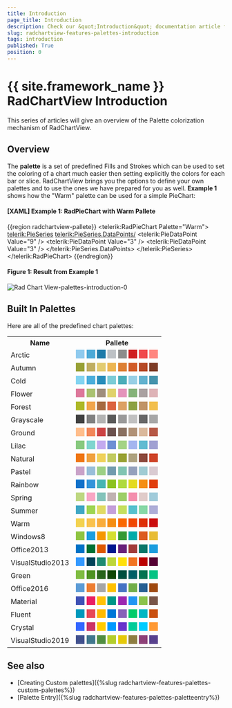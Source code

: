 ```yaml
---
title: Introduction
page_title: Introduction
description: Check our &quot;Introduction&quot; documentation article for the RadChartView {{ site.framework_name }} control.
slug: radchartview-features-palettes-introduction
tags: introduction
published: True
position: 0
---
```


# {{ site.framework_name }} RadChartView Introduction

This series of articles will give an overview of the Palette colorization mechanism of RadChartView.      

## Overview

The __palette__ is a set of predefined Fills and Strokes which can be used to set the coloring of a chart much easier then setting explicitly the colors for each bar or slice. RadChartView brings you the options to define your own palettes and to use the ones we have prepared for you as well. **Example 1** shows how the "Warm" palette can be used for a simple PieChart:

#### __[XAML] Example 1: RadPieChart with Warm Pallete__ 
{{region radchartview-pallete}}	
	<telerik:RadPieChart Palette="Warm">
		<telerik:PieSeries>
		  <telerik:PieSeries.DataPoints/>
			<telerik:PieDataPoint Value="9" />
			<telerik:PieDataPoint Value="3" />
			<telerik:PieDataPoint Value="3" />
		  </telerik:PieSeries.DataPoints>
		</telerik:PieSeries>
	</telerik:RadPieChart>
{{endregion}}

#### __Figure 1: Result from Example 1__
![Rad Chart View-palettes-introduction-0](images/RadChartView-palettes-introduction-0.png)

## Built In Palettes

Here are all of the predefined chart palettes:

<table>
  <tr>
    <th>Name</th>
    <th>Pallete</th>
  </tr>
  <tr>
    <td>Arctic</td>
		<td>
			<div style="width:20px;height:20px;background: #8FCAEE;display: inline-block;"></div> 
			<div style="width:20px;height:20px;background: #4CA9D7;display: inline-block;"></div>
			<div style="width:20px;height:20px;background: #1E7BA9;display: inline-block;"></div>
			<div style="width:20px;height:20px;background: #BDC1C5;display: inline-block;"></div>
			<div style="width:20px;height:20px;background: #8C8C8C;display: inline-block;"></div>
			<div style="width:20px;height:20px;background: #CF1C1F;display: inline-block;"></div>
			<div style="width:20px;height:20px;background: #F0484B;display: inline-block;"></div>
			<div style="width:20px;height:20px;background: #FF867F;display: inline-block;"></div>
		</td>
  </tr>
  <tr>
    <td>Autumn</td>
    <td>
			<div style="width:20px;height:20px;background: #97A035;display: inline-block;"></div> 
			<div style="width:20px;height:20px;background: #BFAD61;display: inline-block;"></div>
			<div style="width:20px;height:20px;background: #E2CB70;display: inline-block;"></div>
			<div style="width:20px;height:20px;background: #ECB552;display: inline-block;"></div>
			<div style="width:20px;height:20px;background: #DD7F33;display: inline-block;"></div>
			<div style="width:20px;height:20px;background: #D15B27;display: inline-block;"></div>
			<div style="width:20px;height:20px;background: #B54824;display: inline-block;"></div>
			<div style="width:20px;height:20px;background: #7D3B25;display: inline-block;"></div>
		</td>
  </tr>
  <tr>
    <td>Cold</td>
    <td>
			<div style="width:20px;height:20px;background: #83D4F1;display: inline-block;"></div> 
			<div style="width:20px;height:20px;background: #4BAEDB;display: inline-block;"></div>
			<div style="width:20px;height:20px;background: #288DBA;display: inline-block;"></div>
			<div style="width:20px;height:20px;background: #7CCCD6;display: inline-block;"></div>
			<div style="width:20px;height:20px;background: #4BADB9;display: inline-block;"></div>
			<div style="width:20px;height:20px;background: #97CFE5;display: inline-block;"></div>
			<div style="width:20px;height:20px;background: #63B2CF;display: inline-block;"></div>
			<div style="width:20px;height:20px;background: #4593AC;display: inline-block;"></div>
		</td>
  </tr>
  <tr>
    <td>Flower</td>
    <td>
			<div style="width:20px;height:20px;background: #DD789B;display: inline-block;"></div> 
			<div style="width:20px;height:20px;background: #AAC271;display: inline-block;"></div>
			<div style="width:20px;height:20px;background: #9F8E7C;display: inline-block;"></div>
			<div style="width:20px;height:20px;background: #E0D26D;display: inline-block;"></div>
			<div style="width:20px;height:20px;background: #E494BB;display: inline-block;"></div>
			<div style="width:20px;height:20px;background: #85B379;display: inline-block;"></div>
			<div style="width:20px;height:20px;background: #AAA1A1;display: inline-block;"></div>
			<div style="width:20px;height:20px;background: #DEB3B7;display: inline-block;"></div>
		</td>
  </tr>
  <tr>
    <td>Forest</td>
    <td>
			<div style="width:20px;height:20px;background: #ADB827;display: inline-block;"></div> 
			<div style="width:20px;height:20px;background: #F1A54C;display: inline-block;"></div>
			<div style="width:20px;height:20px;background: #A66940;display: inline-block;"></div>
			<div style="width:20px;height:20px;background: #DB6340;display: inline-block;"></div>
			<div style="width:20px;height:20px;background: #DCA063;display: inline-block;"></div>
			<div style="width:20px;height:20px;background: #8BA041;display: inline-block;"></div>
			<div style="width:20px;height:20px;background: #C09366;display: inline-block;"></div>
			<div style="width:20px;height:20px;background: #F2BE4B;display: inline-block;"></div>
		</td>
  </tr>
  <tr>
    <td>Grayscale</td>
    <td>
			<div style="width:20px;height:20px;background: #404040;display: inline-block;"></div> 
			<div style="width:20px;height:20px;background: #808080;display: inline-block;"></div>
			<div style="width:20px;height:20px;background: #B3B3B3;display: inline-block;"></div>
			<div style="width:20px;height:20px;background: #595959;display: inline-block;"></div>
			<div style="width:20px;height:20px;background: #999999;display: inline-block;"></div>
			<div style="width:20px;height:20px;background: #C0C0C0;display: inline-block;"></div>
			<div style="width:20px;height:20px;background: #666666;display: inline-block;"></div>
			<div style="width:20px;height:20px;background: #A6A6A6;display: inline-block;"></div>
		</td>
  </tr>
	<tr>
    <td>Ground</td>
    <td>
			<div style="width:20px;height:20px;background: #FFBE8C;display: inline-block;"></div> 
			<div style="width:20px;height:20px;background: #F2875A;display: inline-block;"></div>
			<div style="width:20px;height:20px;background: #CC4343;display: inline-block;"></div>
			<div style="width:20px;height:20px;background: #6C524E;display: inline-block;"></div>
			<div style="width:20px;height:20px;background: #8A7161;display: inline-block;"></div>
			<div style="width:20px;height:20px;background: #B09176;display: inline-block;"></div>
			<div style="width:20px;height:20px;background: #DAB89B;display: inline-block;"></div>
			<div style="width:20px;height:20px;background: #B65845;display: inline-block;"></div>
		</td>
  </tr>
	<tr>
    <td>Lilac</td>
    <td>
			<div style="width:20px;height:20px;background: #88C97F;display: inline-block;"></div> 
			<div style="width:20px;height:20px;background: #80D5CF;display: inline-block;"></div>
			<div style="width:20px;height:20px;background: #C3AAEF;display: inline-block;"></div>
			<div style="width:20px;height:20px;background: #6E8FD4;display: inline-block;"></div>
			<div style="width:20px;height:20px;background: #A4D386;display: inline-block;"></div>
			<div style="width:20px;height:20px;background: #A4B5EF;display: inline-block;"></div>
			<div style="width:20px;height:20px;background: #61BBD1;display: inline-block;"></div>
			<div style="width:20px;height:20px;background: #A0A0D2;display: inline-block;"></div>
		</td>
  </tr>
	<tr>
    <td>Natural</td>
    <td>
			<div style="width:20px;height:20px;background: #EF7513;display: inline-block;"></div> 
			<div style="width:20px;height:20px;background: #F0A13F;display: inline-block;"></div>
			<div style="width:20px;height:20px;background: #EFD159;display: inline-block;"></div>
			<div style="width:20px;height:20px;background: #C1CA5F;display: inline-block;"></div>
			<div style="width:20px;height:20px;background: #97A031;display: inline-block;"></div>
			<div style="width:20px;height:20px;background: #ADA17E;display: inline-block;"></div>
			<div style="width:20px;height:20px;background: #8B473A;display: inline-block;"></div>
			<div style="width:20px;height:20px;background: #CE4226;display: inline-block;"></div>
		</td>
  </tr>
	<tr>
    <td>Pastel</td>
    <td>
			<div style="width:20px;height:20px;background: #C9A2C8;display: inline-block;"></div> 
			<div style="width:20px;height:20px;background: #98BED9;display: inline-block;"></div>
			<div style="width:20px;height:20px;background: #9CD084;display: inline-block;"></div>
			<div style="width:20px;height:20px;background: #719BAE;display: inline-block;"></div>
			<div style="width:20px;height:20px;background: #80C4B2;display: inline-block;"></div>
			<div style="width:20px;height:20px;background: #94A0BC;display: inline-block;"></div>
			<div style="width:20px;height:20px;background: #A0CBD3;display: inline-block;"></div>
			<div style="width:20px;height:20px;background: #D9CAD1;display: inline-block;"></div>
		</td>
  </tr>
	<tr>
    <td>Rainbow</td>
    <td>
			<div style="width:20px;height:20px;background: #1171CA;display: inline-block;"></div> 
			<div style="width:20px;height:20px;background: #3294DA;display: inline-block;"></div>
			<div style="width:20px;height:20px;background: #45B5B2;display: inline-block;"></div>
			<div style="width:20px;height:20px;background: #8CC221;display: inline-block;"></div>
			<div style="width:20px;height:20px;background: #AFDA3D;display: inline-block;"></div>
			<div style="width:20px;height:20px;background: #E3DA20;display: inline-block;"></div>
			<div style="width:20px;height:20px;background: #F58E13;display: inline-block;"></div>
			<div style="width:20px;height:20px;background: #E03D0B;display: inline-block;"></div>
		</td>
  </tr>
		<tr>
    <td>Spring</td>
    <td>
			<div style="width:20px;height:20px;background: #BED781;display: inline-block;"></div> 
			<div style="width:20px;height:20px;background: #F8A6C4;display: inline-block;"></div>
			<div style="width:20px;height:20px;background: #84C3BA;display: inline-block;"></div>
			<div style="width:20px;height:20px;background: #C0B2B2;display: inline-block;"></div>
			<div style="width:20px;height:20px;background: #9DCE67;display: inline-block;"></div>
			<div style="width:20px;height:20px;background: #F48EAD;display: inline-block;"></div>
			<div style="width:20px;height:20px;background: #E0CCCA;display: inline-block;"></div>
			<div style="width:20px;height:20px;background: #A0CBDA;display: inline-block;"></div>
		</td>
  </tr>
		<tr>
    <td>Summer</td>
    <td>
			<div style="width:20px;height:20px;background: #3FA7C4;display: inline-block;"></div> 
			<div style="width:20px;height:20px;background: #9ED552;display: inline-block;"></div>
			<div style="width:20px;height:20px;background: #E1DB63;display: inline-block;"></div>
			<div style="width:20px;height:20px;background: #C49FD9;display: inline-block;"></div>
			<div style="width:20px;height:20px;background: #C5DF5E;display: inline-block;"></div>
			<div style="width:20px;height:20px;background: #55C0CD;display: inline-block;"></div>
			<div style="width:20px;height:20px;background: #86D8A6;display: inline-block;"></div>
			<div style="width:20px;height:20px;background: #ADADD7;display: inline-block;"></div>
		</td>
  </tr>
		<tr>
    <td>Warm</td>
    <td>
			<div style="width:20px;height:20px;background: #F3D24F;display: inline-block;"></div> 
			<div style="width:20px;height:20px;background: #FAC24D;display: inline-block;"></div>
			<div style="width:20px;height:20px;background: #F9AC3B;display: inline-block;"></div>
			<div style="width:20px;height:20px;background: #F58E13;display: inline-block;"></div>
			<div style="width:20px;height:20px;background: #FA6800;display: inline-block;"></div>
			<div style="width:20px;height:20px;background: #F04600;display: inline-block;"></div>
			<div style="width:20px;height:20px;background: #DE2E05;display: inline-block;"></div>
			<div style="width:20px;height:20px;background: #CB0C0C;display: inline-block;"></div>
		</td>
  </tr>
	<tr>
    <td>Windows8</td>
    <td>
			<div style="width:20px;height:20px;background: #8EC441;display: inline-block;"></div> 
			<div style="width:20px;height:20px;background: #1B9DDE;display: inline-block;"></div>
			<div style="width:20px;height:20px;background: #F59700;display: inline-block;"></div>
			<div style="width:20px;height:20px;background: #D4DF32;display: inline-block;"></div>
			<div style="width:20px;height:20px;background: #339933;display: inline-block;"></div>
			<div style="width:20px;height:20px;background: #00ABA9;display: inline-block;"></div>
			<div style="width:20px;height:20px;background: #DC5B20;display: inline-block;"></div>
			<div style="width:20px;height:20px;background: #E8BC34;display: inline-block;"></div>
		</td>
  </tr>
	<tr>
    <td>Office2013</td>
    <td>
			<div style="width:20px;height:20px;background: #0072C6;display: inline-block;"></div> 
			<div style="width:20px;height:20px;background: #007133;display: inline-block;"></div>
			<div style="width:20px;height:20px;background: #DD5800;display: inline-block;"></div>
			<div style="width:20px;height:20px;background: #00178F;display: inline-block;"></div>
			<div style="width:20px;height:20px;background: #682079;display: inline-block;"></div>
			<div style="width:20px;height:20px;background: #A13B39;display: inline-block;"></div>
			<div style="width:20px;height:20px;background: #087669;display: inline-block;"></div>
			<div style="width:20px;height:20px;background: #1B9DDE;display: inline-block;"></div>
		</td>
  </tr>
	<tr>
    <td>VisualStudio2013</td>
    <td>
			<div style="width:20px;height:20px;background: #3399FF;display: inline-block;"></div> 
			<div style="width:20px;height:20px;background: #014358;display: inline-block;"></div>
			<div style="width:20px;height:20px;background: #1F8A71;display: inline-block;"></div>
			<div style="width:20px;height:20px;background: #BDD63B;display: inline-block;"></div>
			<div style="width:20px;height:20px;background: #FFE00B;display: inline-block;"></div>
			<div style="width:20px;height:20px;background: #F27421;display: inline-block;"></div>
			<div style="width:20px;height:20px;background: #BB0000;display: inline-block;"></div>
			<div style="width:20px;height:20px;background: #550033;display: inline-block;"></div>
		</td>
  </tr>
	<tr>
    <td>Green</td>
    <td>
			<div style="width:20px;height:20px;background: #7FBC41;display: inline-block;"></div> 
			<div style="width:20px;height:20px;background: #4D9221;display: inline-block;"></div>
			<div style="width:20px;height:20px;background: #276419;display: inline-block;"></div>
			<div style="width:20px;height:20px;background: #114605;display: inline-block;"></div>
			<div style="width:20px;height:20px;background: #004F3F;display: inline-block;"></div>
			<div style="width:20px;height:20px;background: #005F66;display: inline-block;"></div>
			<div style="width:20px;height:20px;background: #017351;display: inline-block;"></div>
			<div style="width:20px;height:20px;background: #03C383;display: inline-block;"></div>
		</td>
  </tr>
	<tr>
    <td>Office2016</td>
    <td>
			<div style="width:20px;height:20px;background: #5B9BD5;display: inline-block;"></div> 
			<div style="width:20px;height:20px;background: #ED7D31;display: inline-block;"></div>
			<div style="width:20px;height:20px;background: #A5A5A5;display: inline-block;"></div>
			<div style="width:20px;height:20px;background: #FFC000;display: inline-block;"></div>
			<div style="width:20px;height:20px;background: #4472C4;display: inline-block;"></div>
			<div style="width:20px;height:20px;background: #70AD47;display: inline-block;"></div>
			<div style="width:20px;height:20px;background: #255E91;display: inline-block;"></div>
			<div style="width:20px;height:20px;background: #9E480E;display: inline-block;"></div>
		</td>
  </tr>
	<tr>
    <td>Material</td>
    <td>
			<div style="width:20px;height:20px;background: #3F51B5;display: inline-block;"></div> 
			<div style="width:20px;height:20px;background: #E91E63;display: inline-block;"></div>
			<div style="width:20px;height:20px;background: #FFC107;display: inline-block;"></div>
			<div style="width:20px;height:20px;background: #009688;display: inline-block;"></div>
			<div style="width:20px;height:20px;background: #9C27B0;display: inline-block;"></div>
			<div style="width:20px;height:20px;background: #2196F3;display: inline-block;"></div>
			<div style="width:20px;height:20px;background: #8BC34A;display: inline-block;"></div>
			<div style="width:20px;height:20px;background: #795548;display: inline-block;"></div>
		</td>
  </tr>
	<tr>
    <td>Fluent</td>
    <td>
			<div style="width:20px;height:20px;background: #0099BC;display: inline-block;"></div> 
			<div style="width:20px;height:20px;background: #E74856;display: inline-block;"></div>
			<div style="width:20px;height:20px;background: #FFB900;display: inline-block;"></div>
			<div style="width:20px;height:20px;background: #0078D7;display: inline-block;"></div>
			<div style="width:20px;height:20px;background: #8764B8;display: inline-block;"></div>
			<div style="width:20px;height:20px;background: #00CC6A;display: inline-block;"></div>
			<div style="width:20px;height:20px;background: #00B7C3;display: inline-block;"></div>
			<div style="width:20px;height:20px;background: #CA5010;display: inline-block;"></div>
		</td>
  </tr>
  <tr>
    <td>Crystal</td>
    <td>
			<div style="width:20px;height:20px;background: #3366FF;display: inline-block;"></div> 
			<div style="width:20px;height:20px;background: #CC3366;display: inline-block;"></div>
			<div style="width:20px;height:20px;background: #FFCC00;display: inline-block;"></div>
			<div style="width:20px;height:20px;background: #0099FF;display: inline-block;"></div>
			<div style="width:20px;height:20px;background: #6633CC;display: inline-block;"></div>
			<div style="width:20px;height:20px;background: #00CC99;display: inline-block;"></div>
			<div style="width:20px;height:20px;background: #00CCFF;display: inline-block;"></div>
			<div style="width:20px;height:20px;background: #FF9933;display: inline-block;"></div>
		</td>
  </tr>
  <tr>
    <td>VisualStudio2019</td>
    <td>
			<div style="width:20px;height:20px;background: #40508D;display: inline-block;"></div> 
			<div style="width:20px;height:20px;background: #40778D;display: inline-block;"></div>
			<div style="width:20px;height:20px;background: #508D40;display: inline-block;"></div>
			<div style="width:20px;height:20px;background: #B3CD2B;display: inline-block;"></div>
			<div style="width:20px;height:20px;background: #E5C909;display: inline-block;"></div>
			<div style="width:20px;height:20px;background: #8D7D40;display: inline-block;"></div>
			<div style="width:20px;height:20px;background: #8D4077;display: inline-block;"></div>
			<div style="width:20px;height:20px;background: #57408D;display: inline-block;"></div>
		</td>
  </tr>
</table>

## See also 

* [Creating Custom palettes]({%slug radchartview-features-palettes-custom-palettes%})
* [Palette Entry]({%slug radchartview-features-palettes-paletteentry%})